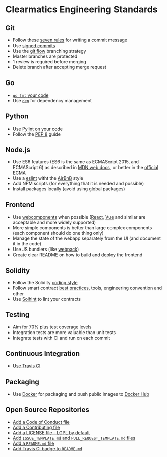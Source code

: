 # Clearmatics Engineering Standards

## Git 

* Follow these [seven rules][1] for writing a commit message
* Use [signed commits][2]
* Use the [git flow][3] branching strategy
* Master branches are protected 
* 1 review is required before merging 
* Delete branch after accepting merge request

## Go

* [`go fmt` your code][4]
* Use [`dep`][5] for dependency management

## Python
* Use [Pylint][pylint] on your code
* Follow the [PEP 8][PEP8] guide

## Node.js

* Use ES6 features (ES6 is the same as ECMAScript 2015, and ECMAScript 6) as described in [MDN web docs][mozilla_es6], or better in the [official ECMA][official_es6]
* Use a [eslint][eslint] witht the [AirBnB][eslint_airbnb] style
* Add NPM scripts (for everything that it is needed and possible)
* Install packages locally (avoid using global packages)

## Frontend

* Use [webcomponents][mozilla_webcomponents] when possible ([React](https://reactjs.org/), [Vue](https://vuejs.org/) and similar are acceptable and more widely supported)
* More simple components is better than large complex components (each component should do one thing only)
* Manage the state of the webapp separately from the UI (and document it in the code)
* Use JS bundlers (like [webpack](https://webpack.js.org/))
* Create clear README on how to build and deploy the frontend

## Solidity

* Follow the Solidity [coding style][15]
* Follow smart contract [best practices][16], tools, engineering convention and other
* Use [Solhint][solhint] to lint your contracts


## Testing

* Aim for 70% plus test coverage levels
* Integration tests are more valuable than unit tests
* Integrate tests with CI and run on each commit

## Continuous Integration

* [Use Travis CI][6]

## Packaging

* Use [Docker][7] for packaging and push public images to [Docker Hub][8]

## Open Source Repositories

* [Add a Code of Conduct file][9]
* [Add a Contributing file][10]
* [Add a LICENSE file - LGPL by default][11]
* [Add `ISSUE_TEMPLATE.md` and `PULL_REQUEST_TEMPLATE.md` files][12]
* [Add a `README.md` file][13]
* [Add Travis CI badge to `README.md`][14]

[1]: https://chris.beams.io/posts/git-commit/#seven-rules
[2]: https://help.github.com/articles/signing-commits-using-gpg/
[3]: http://nvie.com/posts/a-successful-git-branching-model/
[4]: https://blog.golang.org/go-fmt-your-code
[5]: https://github.com/golang/dep
[6]: https://travis-ci.org/
[7]: https://www.docker.com/
[8]: https://hub.docker.com/
[9]: https://help.github.com/articles/adding-a-code-of-conduct-to-your-project/
[10]: https://gist.github.com/PurpleBooth/b24679402957c63ec426
[11]: https://help.github.com/articles/adding-a-license-to-a-repository/
[12]: https://blog.github.com/2016-02-17-issue-and-pull-request-templates/
[13]: https://gist.github.com/PurpleBooth/109311bb0361f32d87a2
[14]: https://docs.travis-ci.com/user/status-images/
[15]: http://solidity.readthedocs.io/en/develop/style-guide.html
[16]: https://consensys.github.io/smart-contract-best-practices/
[solhint]: https://github.com/protofire/solhint
[PEP8]: https://www.python.org/dev/peps/pep-0008/
[pylint]: https://www.pylint.org/
[eslint]: https://eslint.org/
[eslint_airbnb]: https://github.com/airbnb/javascript
[mozilla_es6]: https://developer.mozilla.org/en-US/docs/Web/JavaScript/New_in_JavaScript/ECMAScript_2015_support_in_Mozilla
[official_es6]: http://www.ecma-international.org/ecma-262/6.0/index.html
[mozilla_webcomponents]: https://developer.mozilla.org/en-US/docs/Web/Web_Components

